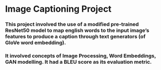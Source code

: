 # Image Captioning Project
### This project involved the use of a modified pre-trained ResNet50 model to map english words to the input image’s features to produce a caption through text generators (of GloVe word embedding).                        
### It involved concepts of Image Processing, Word Embeddings, GAN modelling. It had a BLEU score as its evaluation metric.
